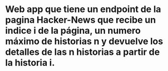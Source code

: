 # Web app que tiene un endpoint de la pagina Hacker-News que recibe un indice i de la página, un numero máximo de historias n y devuelve los detalles de las n historias a partir de la historia i.
